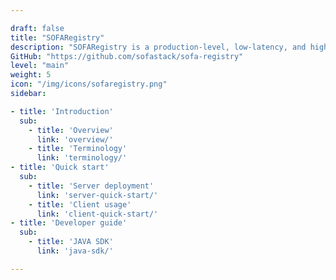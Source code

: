 ```yaml
---

draft: false
title: "SOFARegistry"
description: "SOFARegistry is a production-level, low-latency, and highly available service registry powered by Ant Financial."
GitHub: "https://github.com/sofastack/sofa-registry"
level: "main"
weight: 5
icon: "/img/icons/sofaregistry.png"
sidebar:

- title: 'Introduction'
  sub:
    - title: 'Overview'
      link: 'overview/'
    - title: 'Terminology'
      link: 'terminology/'
- title: 'Quick start'
  sub:
    - title: 'Server deployment'
      link: 'server-quick-start/'
    - title: 'Client usage'
      link: 'client-quick-start/'
- title: 'Developer guide'
  sub:
    - title: 'JAVA SDK'
      link: 'java-sdk/'

---
```


